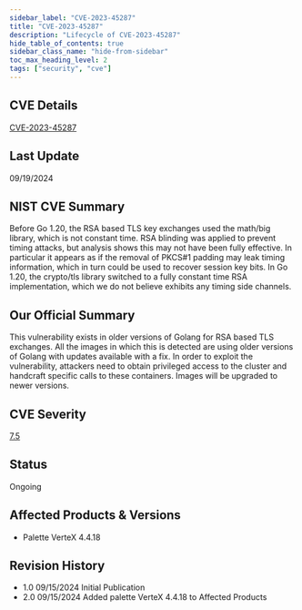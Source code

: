 ```yaml
---
sidebar_label: "CVE-2023-45287"
title: "CVE-2023-45287"
description: "Lifecycle of CVE-2023-45287"
hide_table_of_contents: true
sidebar_class_name: "hide-from-sidebar"
toc_max_heading_level: 2
tags: ["security", "cve"]
---
```


## CVE Details

[CVE-2023-45287](https://nvd.nist.gov/vuln/detail/CVE-2023-45287)

## Last Update

09/19/2024

## NIST CVE Summary

Before Go 1.20, the RSA based TLS key exchanges used the math/big library, which is not constant time. RSA blinding was
applied to prevent timing attacks, but analysis shows this may not have been fully effective. In particular it appears
as if the removal of PKCS#1 padding may leak timing information, which in turn could be used to recover session key
bits. In Go 1.20, the crypto/tls library switched to a fully constant time RSA implementation, which we do not believe
exhibits any timing side channels.

## Our Official Summary

This vulnerability exists in older versions of Golang for RSA based TLS exchanges. All the images in which this is detected are using older versions of Golang with updates
available with a fix. In order to exploit the vulnerability, attackers need to obtain privileged access to the cluster and handcraft specific calls to these containers. Images will be upgraded to newer versions.

## CVE Severity

[7.5](https://nvd.nist.gov/vuln/detail/CVE-2023-45287)

## Status

Ongoing

## Affected Products & Versions

- Palette VerteX 4.4.18

## Revision History

- 1.0 09/15/2024 Initial Publication
- 2.0 09/15/2024 Added palette VerteX 4.4.18 to Affected Products

